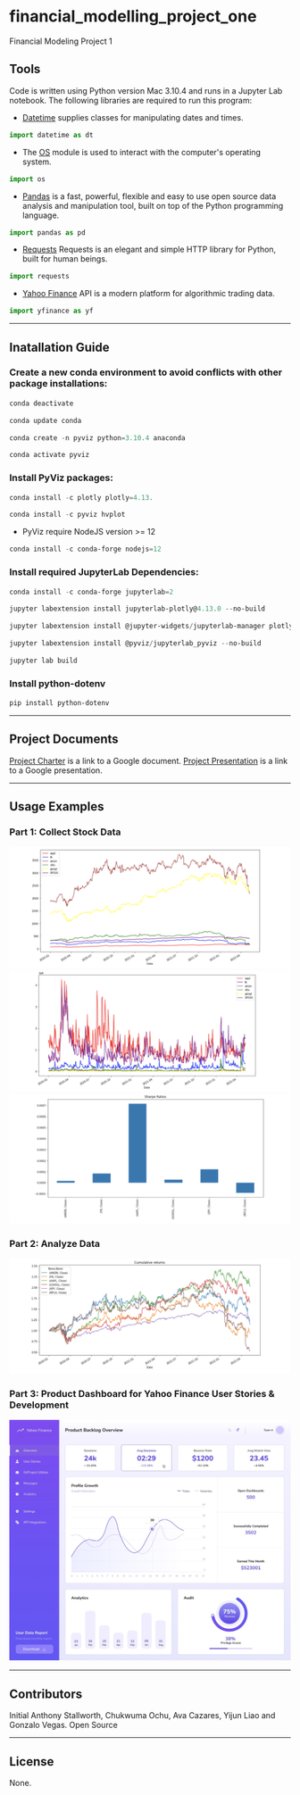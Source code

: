 # financial_modelling_project_one
Financial Modeling Project 1

## Tools
Code is written using Python version Mac 3.10.4 and runs in a Jupyter Lab notebook. 
The following libraries are required to run this program:

- [Datetime](https://docs.python.org/3/library/datetime.html) supplies classes for manipulating dates and times.
```python
import datetime as dt
```
- The [OS](https://docs.python.org/3/library/os.html) module is used to interact with the computer's operating system.
```python
import os
```
- [Pandas](https://pandas.pydata.org/docs/) is a fast, powerful, flexible and easy to use open source data analysis and manipulation tool, built on top of the Python programming language.
```python
import pandas as pd
```
- [Requests](https://docs.python-requests.org/en/master/) Requests is an elegant and simple HTTP library for Python, built for human beings.
```python
import requests
```
- [Yahoo Finance](https://pypi.org/project/yfinance/) API is a modern platform for algorithmic trading data.
```python
import yfinance as yf
```

---
## Inatallation Guide

### Create a new conda environment to avoid conflicts with other package installations:
```powershell
conda deactivate
```
```powershell
conda update conda
```
```powershell
conda create -n pyviz python=3.10.4 anaconda
```
```powershell
conda activate pyviz
```
### Install PyViz packages:
```powershell
conda install -c plotly plotly=4.13.
```
```powershell
conda install -c pyviz hvplot
```
- PyViz require NodeJS version >= 12
```powershell
conda install -c conda-forge nodejs=12
```
### Install required JupyterLab Dependencies:
```powershell
conda install -c conda-forge jupyterlab=2
```
```powershell
jupyter labextension install jupyterlab-plotly@4.13.0 --no-build
```
```powershell
jupyter labextension install @jupyter-widgets/jupyterlab-manager plotlywidget@4.13.0 --no-build
```
```powershell
jupyter labextension install @pyviz/jupyterlab_pyviz --no-build
```
```powershell
jupyter lab build
```
### Install python-dotenv
```powershell
pip install python-dotenv
```
---
## Project Documents
[Project Charter](https://docs.google.com/document/d/1PwWpAx9TNOI1_Te6dbrxN5pMoMWYN-R-o6w_eiTE7Fg/edit?usp=sharing) is a link to a Google document.
[Project Presentation](https://docs.google.com/presentation/d/142zyyKktEoblm1tSIeBZa16DZEpnM30K_iBPf_0D8tw/edit?usp=sharing) is a link to a Google presentation. 

---
## Usage Examples

### Part 1: Collect Stock Data
![Historical Data One](images/historical_data_one.png)
![Historical Data Two](images/historical_data_two.png)
![Sharp Ratio](images/sharp_ratio.png)

### Part 2: Analyze Data
![Cummulative Returns](images/cummulative_returns.png)

### Part 3: Product Dashboard for Yahoo Finance User Stories & Development
![Yahoo Dashboard](images/yahoo_dashboard.png)

---
## Contributors
Initial Anthony Stallworth, Chukwuma Ochu, Ava Cazares, Yijun Liao and Gonzalo Vegas. Open Source

---
## License
None.